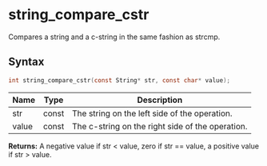 # string_compare_cstr

Compares a string and a c-string in the same fashion as strcmp.

## Syntax

```c
int string_compare_cstr(const String* str, const char* value);
```

| Name | Type | Description |
| --- | --- | --- |
| str | const | The string on the left side of the operation. |
| value | const | The c-string on the right side of the operation. |

**Returns:** A negative value if str < value, zero if str == value, a positive value if str > value.

